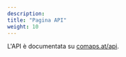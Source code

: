 ```yaml
---
description:
title: "Pagina API"
weight: 10
---
```


L'API è documentata su [comaps.at/api](https://comaps.at/api).
